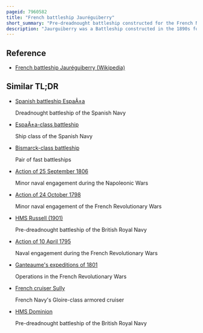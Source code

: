 ```yaml
---
pageid: 7960582
title: "French battleship Jauréguiberry"
short_summary: "Pre-dreadnought battleship constructed for the French Navy"
description: "Jaurguiberry was a Battleship constructed in the 1890s for the french Navy. Built as a Response to a naval Expansion Program of the british Royal navy she was one of a Group of five roughly similar Battleships including Massna Bouvet Carnot and Charles Martel. Jaurguiberry was armed with a mixed Battery of 305mm 274mm and 138mm Guns. Constraints on Displacement imposed by the french naval Command produced a Series of Ships significantly inferior to their british Counterparts suffering from poor Stability and a mixed Armament that was difficult to control in Combat Conditions."
---
```


## Reference

- [French battleship Jauréguiberry (Wikipedia)](https://en.wikipedia.org/?curid=7960582)

## Similar TL;DR

- [Spanish battleship EspaÃ±a](/tldr/en/spanish-battleship-espana)

  Dreadnought battleship of the Spanish Navy

- [EspaÃ±a-class battleship](/tldr/en/espana-class-battleship)

  Ship class of the Spanish Navy

- [Bismarck-class battleship](/tldr/en/bismarck-class-battleship)

  Pair of fast battleships

- [Action of 25 September 1806](/tldr/en/action-of-25-september-1806)

  Minor naval engagement during the Napoleonic Wars

- [Action of 24 October 1798](/tldr/en/action-of-24-october-1798)

  Minor naval engagement of the French Revolutionary Wars

- [HMS Russell (1901)](/tldr/en/hms-russell-1901)

  Pre-dreadnought battleship of the British Royal Navy

- [Action of 10 April 1795](/tldr/en/action-of-10-april-1795)

  Naval engagement during the French Revolutionary Wars

- [Ganteaume's expeditions of 1801](/tldr/en/ganteaumes-expeditions-of-1801)

  Operations in the French Revolutionary Wars

- [French cruiser Sully](/tldr/en/french-cruiser-sully)

  French Navy's Gloire-class armored cruiser

- [HMS Dominion](/tldr/en/hms-dominion)

  Pre-dreadnought battleship of the British Royal Navy
